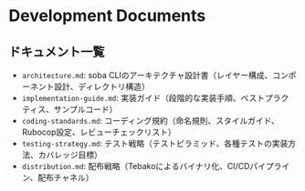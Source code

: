 # Development Documents

## ドキュメント一覧

- `architecture.md`: soba CLIのアーキテクチャ設計書（レイヤー構成、コンポーネント設計、ディレクトリ構造）
- `implementation-guide.md`: 実装ガイド（段階的な実装手順、ベストプラクティス、サンプルコード）
- `coding-standards.md`: コーディング規約（命名規則、スタイルガイド、Rubocop設定、レビューチェックリスト）
- `testing-strategy.md`: テスト戦略（テストピラミッド、各種テストの実装方法、カバレッジ目標）
- `distribution.md`: 配布戦略（Tebakoによるバイナリ化、CI/CDパイプライン、配布チャネル）